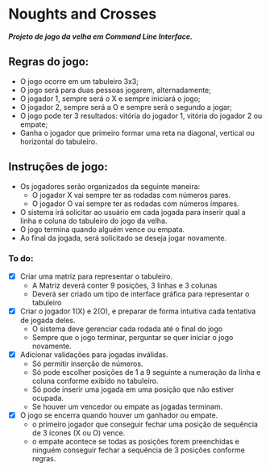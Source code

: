 # Noughts and Crosses
 **_Projeto de jogo da velha em Command Line Interface._**


## Regras do jogo:
- O jogo ocorre em um tabuleiro 3x3;
- O jogo será para duas pessoas jogarem, alternadamente;
- O jogador 1, sempre será o X e sempre iniciará o jogo;
- O jogador 2, sempre será a O e sempre será o segundo a jogar;
- O jogo pode ter 3 resultados: vitória do jogador 1, vitória do jogador 2 ou empate;
- Ganha o jogador que primeiro formar uma reta na diagonal, vertical ou horizontal do tabuleiro.

## Instruções de jogo:
- Os jogadores serão organizados da seguinte maneira:
    - O jogador X vai sempre ter as rodadas com números pares.
    - O jogador O vai sempre ter as rodadas com números ímpares.
- O sistema irá solicitar ao usuário em cada jogada para inserir qual a linha e coluna do tabuleiro do jogo da velha.
- O jogo termina quando alguém vence ou empata.
- Ao final da jogada, será solicitado se deseja jogar novamente.

### To do:
- [x] Criar uma matriz para representar o tabuleiro.
    - A Matriz deverá conter 9 posições, 3 linhas e 3 colunas
    - Deverá ser criado um tipo de interface gráfica para representar o tabuleiro
- [x] Criar o jogador 1(X) e 2(O), e preparar de forma intuitiva cada tentativa de jogada deles.
    - O sistema deve gerenciar cada rodada até o final do jogo
    - Sempre que o jogo terminar, perguntar se quer iniciar o jogo novamente.
- [x] Adicionar validações para jogadas inválidas.
    - Só permitir inserção de números.
    - Só pode escolher posições de 1 a 9 seguinte a numeração da linha e coluna conforme exibido no tabuleiro.
    - Só pode inserir uma jogada em uma posição que não estiver ocupada.
    - Se houver um vencedor ou empate as jogadas terminam.
- [x] O jogo se encerra quando houver um ganhador ou empate.
    - o primeiro jogador que conseguir fechar uma posição de sequência de 3 ícones (X ou O) vence.
    - o empate acontece se todas as posições forem preenchidas e ninguém conseguir fechar a sequência de 3 posições conforme regras.